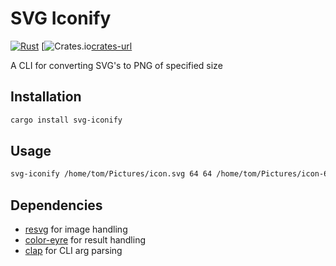 # SVG Iconify
[![Rust](https://github.com/TommyGymer/svg-inconify/actions/workflows/rust.yml/badge.svg)](https://github.com/TommyGymer/svg-inconify/actions/workflows/rust.yml)
[![Crates.io][crates-badge][crates-url]

[crates-badge]: https://img.shields.io/crates/v/svg-iconify.svg
[crates-url]: https://crates.io/crates/svg-iconify

A CLI for converting SVG's to PNG of specified size

## Installation
```bash
cargo install svg-iconify
```

## Usage
```bash
svg-iconify /home/tom/Pictures/icon.svg 64 64 /home/tom/Pictures/icon-64x64.png
```

## Dependencies
- [resvg](https://crates.io/crates/resvg) for image handling
- [color-eyre](https://crates.io/crates/color-eyre) for result handling
- [clap](https://crates.io/crates/clap) for CLI arg parsing
